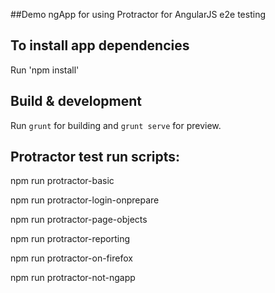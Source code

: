 ##Demo ngApp for using Protractor for AngularJS e2e testing


## To install app dependencies

Run 'npm install'

## Build & development

Run `grunt` for building and `grunt serve` for preview.

## Protractor test run scripts:

npm run protractor-basic

npm run protractor-login-onprepare

npm run protractor-page-objects

npm run protractor-reporting

npm run protractor-on-firefox

npm run protractor-not-ngapp
